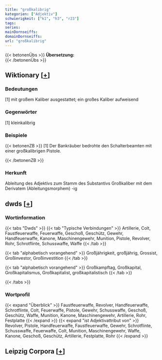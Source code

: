```yaml
---
title: "großkalibrig"
kategorien: ["Adjektiv"]
schwierigkeit: ["k1", "h3", "r23"]
tags:
series:
mainDornseiffs:
domainDornseiffs:
url: "großkalibrig"
---
```


{{< betonenÜbs >}}
**Übersetzung:**  
{{< /betonenÜbs >}}

## Wiktionary [[+](https://de.wiktionary.org/wiki/großkalibrig)]

### Bedeutungen
[1] mit großem Kaliber ausgestattet; ein großes Kaliber aufweisend  

### Gegenwörter
[1] kleinkalibrig  

### Beispiele
{{< betonenZB >}}
[1] Der Bankräuber bedrohte den Schalterbeamten mit einer großkalibrigen Pistole.  

{{< /betonenZB >}}
### Herkunft
Ableitung des Adjektivs zum Stamm des Substantivs Großkaliber mit dem Derivatem (Ableitungsmorphem) -ig  



## dwds [[+](https://www.dwds.de/wb/großkalibrig)]

### Wortinformation
{{< tabs "Dwds" >}}
{{< tab "Typische Verbindungen" >}}
Artillerie, Colt, Faustfeuerwaffe, Feuerwaffe, Geschoß, Geschütz, Gewehr, Handfeuerwaffe, Kanone, Maschinengewehr, Munition, Pistole, Revolver, Rohr, Schrotflinte, Schusswaffe, Waffe
{{< /tab >}}

{{< tab "alphabetisch vorangehend" >}}
Großjährigkeit, großjährig, Grossist, Großinvestor, Großinvestition
{{< /tab >}}

{{< tab "alphabetisch vorangehend" >}}
Großkampftag, Großkapital, Großkapitalismus, Großkapitalist, großkapitalistisch
{{< /tab >}}

{{< /tabs >}}

### Wortprofil
{{< expand "Überblick" >}} Faustfeuerwaffe, Revolver, Handfeuerwaffe, Schrotflinte, Colt, Feuerwaffe, Pistole, Gewehr, Schusswaffe, Geschoß, Geschütz, Waffe, Munition, Kanone, Maschinengewehr, Artillerie, Rohr, Festplatte {{< /expand >}}
{{< expand "ist Adjektivattribut von" >}} Revolver, Pistole, Handfeuerwaffe, Faustfeuerwaffe, Gewehr, Schrotflinte, Schusswaffe, Feuerwaffe, Colt, Munition, Maschinengewehr, Waffe, Kanone, Geschoß, Geschütz, Artillerie, Festplatte, Rohr {{< /expand >}}

## Leipzig Corpora [[+](https://corpora.uni-leipzig.de/en/res?word=großkalibrig&corpusId=deu_newscrawl-public_2018)]

